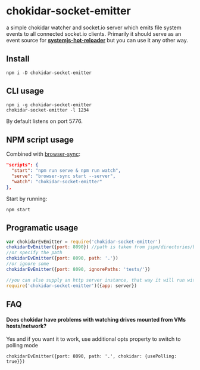 # chokidar-socket-emitter
a simple chokidar watcher and socket.io server which emits file system events to all connected socket.io clients. Primarily it should serve as an event source for **[systemjs-hot-reloader](https://github.com/capaj/systemjs-hot-reloader)** but you can use it any other way.

## Install
```
npm i -D chokidar-socket-emitter
```

## CLI usage

```
npm i -g chokidar-socket-emitter
chokidar-socket-emitter -l 1234
```

By default listens on port 5776.

## NPM script usage
Combined with [browser-sync](https://browsersync.io/):

``` json
"scripts": {
  "start": "npm run serve & npm run watch",
  "serve": "browser-sync start --server",
  "watch": "chokidar-socket-emitter"
},
```
Start by running:
```
npm start
```

## Programatic usage
```javascript
var chokidarEvEmitter = require('chokidar-socket-emitter')
chokidarEvEmitter({port: 8090}) //path is taken from jspm/directories/baseURL or if that is not set up, '.' is used
//or specify the path
chokidarEvEmitter({port: 8090, path: '.'})
//or ignore some
chokidarEvEmitter({port: 8090, ignorePaths: 'tests/'})

//you can also supply an http server instance, that way it will run within your server, no need for extra port
require('chokidar-socket-emitter')({app: server})
```

## FAQ

#### Does chokidar have problems with watching drives mounted from VMs hosts/network?
Yes and if you want it to work, use additional opts property to switch to polling mode
```
chokidarEvEmitter({port: 8090, path: '.', chokidar: {usePolling: true}})
```

